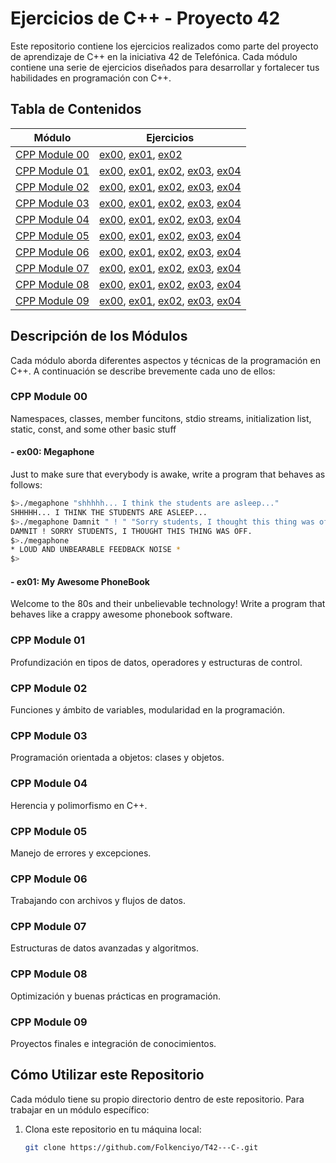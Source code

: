 # Ejercicios de C++ - Proyecto 42

Este repositorio contiene los ejercicios realizados como parte del proyecto de aprendizaje de C++ en la iniciativa 42 de Telefónica. Cada módulo contiene una serie de ejercicios diseñados para desarrollar y fortalecer tus habilidades en programación con C++.

## Tabla de Contenidos

| Módulo        | Ejercicios          |
|---------------|---------------------|
| [CPP Module 00](https://github.com/Folkenciyo/T42---C-/tree/main/CPP%20Module%2000) | [ex00](https://github.com/Folkenciyo/T42---C-/tree/main/CPP%20Module%2000/ex00), [ex01](https://github.com/Folkenciyo/T42---C-/tree/main/CPP%20Module%2000/ex01), [ex02]()|
| [CPP Module 01]() | [ex00](), [ex01](), [ex02](), [ex03](), [ex04]() |
| [CPP Module 02]() | [ex00](), [ex01](), [ex02](), [ex03](), [ex04]() |
| [CPP Module 03]() | [ex00](), [ex01](), [ex02](), [ex03](), [ex04]() |
| [CPP Module 04]() | [ex00](), [ex01](), [ex02](), [ex03](), [ex04]() |
| [CPP Module 05]() | [ex00](), [ex01](), [ex02](), [ex03](), [ex04]() |
| [CPP Module 06]() | [ex00](), [ex01](), [ex02](), [ex03](), [ex04]() |
| [CPP Module 07]() | [ex00](), [ex01](), [ex02](), [ex03](), [ex04]() |
| [CPP Module 08]() | [ex00](), [ex01](), [ex02](), [ex03](), [ex04]() |
| [CPP Module 09]() | [ex00](), [ex01](), [ex02](), [ex03](), [ex04]() |

## Descripción de los Módulos

Cada módulo aborda diferentes aspectos y técnicas de la programación en C++. A continuación se describe brevemente cada uno de ellos:

### CPP Module 00
Namespaces, classes, member funcitons, stdio streams, initialization list, static, const, and some other basic stuff
####  - ex00: Megaphone
Just to make sure that everybody is awake, write a program that behaves as follows:
   ```sh
   $>./megaphone "shhhhh... I think the students are asleep..."
   SHHHHH... I THINK THE STUDENTS ARE ASLEEP...
   $>./megaphone Damnit " ! " "Sorry students, I thought this thing was off."
   DAMNIT ! SORRY STUDENTS, I THOUGHT THIS THING WAS OFF.
   $>./megaphone
   * LOUD AND UNBEARABLE FEEDBACK NOISE *
   $>
   ```
####  - ex01: My Awesome PhoneBook
Welcome to the 80s and their unbelievable technology! Write a program that behaves
like a crappy awesome phonebook software.

### CPP Module 01
Profundización en tipos de datos, operadores y estructuras de control.

### CPP Module 02
Funciones y ámbito de variables, modularidad en la programación.

### CPP Module 03
Programación orientada a objetos: clases y objetos.

### CPP Module 04
Herencia y polimorfismo en C++.

### CPP Module 05
Manejo de errores y excepciones.

### CPP Module 06
Trabajando con archivos y flujos de datos.

### CPP Module 07
Estructuras de datos avanzadas y algoritmos.

### CPP Module 08
Optimización y buenas prácticas en programación.

### CPP Module 09
Proyectos finales e integración de conocimientos.

## Cómo Utilizar este Repositorio

Cada módulo tiene su propio directorio dentro de este repositorio. Para trabajar en un módulo específico:

1. Clona este repositorio en tu máquina local:
   ```sh
   git clone https://github.com/Folkenciyo/T42---C-.git

   





